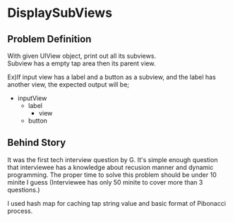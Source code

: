 # DisplaySubViews

## Problem Definition
With given UIView object, print out all its subviews.  
Subview has a empty tap area then its parent view.  

Ex)If input view has a label and a button as a subview, and the label has another view, the expected output will be;  
* inputView
  * label
    * view
  * button

## Behind Story
It was the first tech interview question by G. It's simple enough question that interviewee has a knowledge about recusion manner and dynamic programming. The proper time to solve this problem should be under 10 minite I guess (Interviewee has only 50 minite to cover more than 3 questions.)  

I used hash map for caching tap string value and basic format of Pibonacci process.  
